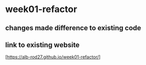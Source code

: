 # week01-refactor

## changes made difference to existing code

## link to existing website
[https://alb-rod27.github.io/week01-refactor/]
